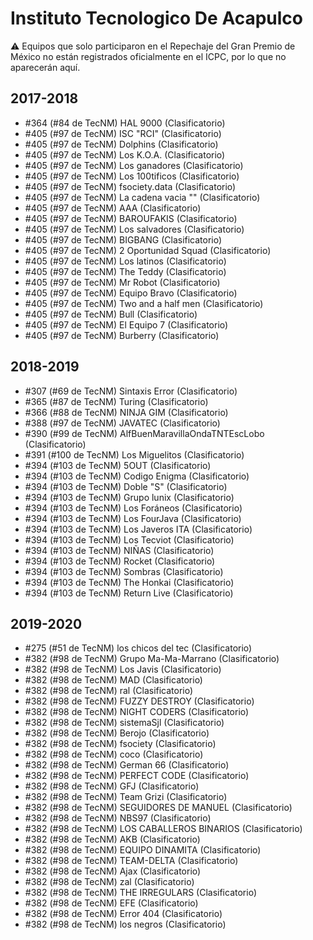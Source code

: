 # Instituto Tecnologico De Acapulco

:warning: Equipos que solo participaron en el Repechaje del Gran Premio de México no están registrados oficialmente en el ICPC, por lo que no aparecerán aquí.

## 2017-2018

- #364 (#84 de TecNM) HAL 9000 (Clasificatorio)
- #405 (#97 de TecNM) ISC "RCI" (Clasificatorio)
- #405 (#97 de TecNM) Dolphins (Clasificatorio)
- #405 (#97 de TecNM) Los K.O.A. (Clasificatorio)
- #405 (#97 de TecNM) Los ganadores (Clasificatorio)
- #405 (#97 de TecNM) Los 100tificos (Clasificatorio)
- #405 (#97 de TecNM) fsociety.data (Clasificatorio)
- #405 (#97 de TecNM) La cadena vacia "" (Clasificatorio)
- #405 (#97 de TecNM) AAA (Clasificatorio)
- #405 (#97 de TecNM) BAROUFAKIS (Clasificatorio)
- #405 (#97 de TecNM) Los salvadores (Clasificatorio)
- #405 (#97 de TecNM) BIGBANG (Clasificatorio)
- #405 (#97 de TecNM) 2 Oportunidad Squad (Clasificatorio)
- #405 (#97 de TecNM) Los latinos (Clasificatorio)
- #405 (#97 de TecNM) The Teddy (Clasificatorio)
- #405 (#97 de TecNM) Mr Robot (Clasificatorio)
- #405 (#97 de TecNM) Equipo Bravo (Clasificatorio)
- #405 (#97 de TecNM) Two and a half men (Clasificatorio)
- #405 (#97 de TecNM) Bull (Clasificatorio)
- #405 (#97 de TecNM) El Equipo 7 (Clasificatorio)
- #405 (#97 de TecNM) Burberry (Clasificatorio)

## 2018-2019

- #307 (#69 de TecNM) Sintaxis Error (Clasificatorio)
- #365 (#87 de TecNM) Turing (Clasificatorio)
- #366 (#88 de TecNM) NINJA GIM (Clasificatorio)
- #388 (#97 de TecNM) JAVATEC (Clasificatorio)
- #390 (#99 de TecNM) AlfBuenMaravillaOndaTNTEscLobo (Clasificatorio)
- #391 (#100 de TecNM) Los Miguelitos (Clasificatorio)
- #394 (#103 de TecNM) 5OUT (Clasificatorio)
- #394 (#103 de TecNM) Codigo Enigma (Clasificatorio)
- #394 (#103 de TecNM) Doble "S" (Clasificatorio)
- #394 (#103 de TecNM) Grupo lunix (Clasificatorio)
- #394 (#103 de TecNM) Los Foráneos (Clasificatorio)
- #394 (#103 de TecNM) Los FourJava (Clasificatorio)
- #394 (#103 de TecNM) Los Javeros ITA (Clasificatorio)
- #394 (#103 de TecNM) Los Tecviot (Clasificatorio)
- #394 (#103 de TecNM) NIÑAS (Clasificatorio)
- #394 (#103 de TecNM) Rocket (Clasificatorio)
- #394 (#103 de TecNM) Sombras (Clasificatorio)
- #394 (#103 de TecNM) The Honkai (Clasificatorio)
- #394 (#103 de TecNM) Return Live (Clasificatorio)

## 2019-2020

- #275 (#51 de TecNM) los chicos del tec (Clasificatorio)
- #382 (#98 de TecNM) Grupo Ma-Ma-Marrano (Clasificatorio)
- #382 (#98 de TecNM) Los Javis (Clasificatorio)
- #382 (#98 de TecNM) MAD (Clasificatorio)
- #382 (#98 de TecNM) ral (Clasificatorio)
- #382 (#98 de TecNM) FUZZY DESTROY (Clasificatorio)
- #382 (#98 de TecNM) NIGHT CODERS (Clasificatorio)
- #382 (#98 de TecNM) sistemaSjl (Clasificatorio)
- #382 (#98 de TecNM) Berojo (Clasificatorio)
- #382 (#98 de TecNM) fsociety (Clasificatorio)
- #382 (#98 de TecNM) coco (Clasificatorio)
- #382 (#98 de TecNM) German 66 (Clasificatorio)
- #382 (#98 de TecNM) PERFECT CODE (Clasificatorio)
- #382 (#98 de TecNM) GFJ (Clasificatorio)
- #382 (#98 de TecNM) Team Grizi (Clasificatorio)
- #382 (#98 de TecNM) SEGUIDORES DE MANUEL (Clasificatorio)
- #382 (#98 de TecNM) NBS97 (Clasificatorio)
- #382 (#98 de TecNM) LOS CABALLEROS BINARIOS (Clasificatorio)
- #382 (#98 de TecNM) AKB (Clasificatorio)
- #382 (#98 de TecNM) EQUIPO DINAMITA (Clasificatorio)
- #382 (#98 de TecNM) TEAM-DELTA (Clasificatorio)
- #382 (#98 de TecNM) Ajax (Clasificatorio)
- #382 (#98 de TecNM) zal (Clasificatorio)
- #382 (#98 de TecNM) THE IRREGULARS (Clasificatorio)
- #382 (#98 de TecNM) EFE (Clasificatorio)
- #382 (#98 de TecNM) Error 404 (Clasificatorio)
- #382 (#98 de TecNM) los negros (Clasificatorio)


